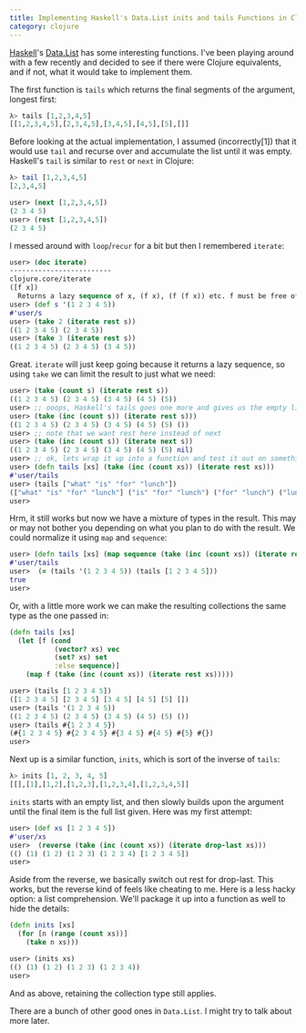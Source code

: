 ```yaml
---
title: Implementing Haskell's Data.List inits and tails Functions in Clojure
category: clojure
---
```


[Haskell](http://haskell.org)'s
[Data.List](http://hackage.haskell.org/package/base-4.6.0.1/docs/Data-List.html)
has some interesting functions. I've been playing around with a few
recently and decided to see if there were Clojure equivalents, and if
not, what it would take to implement them.

The first function is `tails` which returns the final segments of the argument, longest first:

``` haskell
λ> tails [1,2,3,4,5]
[[1,2,3,4,5],[2,3,4,5],[3,4,5],[4,5],[5],[]]
```

Before looking at the actual implementation, I assumed (incorrectly[1])
that it would use `tail` and recurse over and accumulate the list
until it was empty. Haskell's `tail` is similar to `rest` or `next` in
Clojure:

``` haskell
λ> tail [1,2,3,4,5]
[2,3,4,5]
```

``` clojure
user> (next [1,2,3,4,5])
(2 3 4 5)
user> (rest [1,2,3,4,5])
(2 3 4 5)
```

I messed around with `loop`/`recur` for a bit but then I remembered `iterate`:

``` clojure
user> (doc iterate)
-------------------------
clojure.core/iterate
([f x])
  Returns a lazy sequence of x, (f x), (f (f x)) etc. f must be free of side-effects
user> (def s '(1 2 3 4 5))
#'user/s
user> (take 2 (iterate rest s))
((1 2 3 4 5) (2 3 4 5))
user> (take 3 (iterate rest s))
((1 2 3 4 5) (2 3 4 5) (3 4 5))
```

Great. `iterate` will just keep going because it returns a lazy
sequence, so using `take` we can limit the result to just what we
need:

``` clojure
user> (take (count s) (iterate rest s))
((1 2 3 4 5) (2 3 4 5) (3 4 5) (4 5) (5))
user> ;; ooops, Haskell's tails goes one more and gives us the empty list, []
user> (take (inc (count s)) (iterate rest s)))
((1 2 3 4 5) (2 3 4 5) (3 4 5) (4 5) (5) ())
user> ;; note that we want rest here instead of next
user> (take (inc (count s)) (iterate next s))
((1 2 3 4 5) (2 3 4 5) (3 4 5) (4 5) (5) nil) 
user> ;; ok, lets wrap it up into a function and test it out on something else ...
user> (defn tails [xs] (take (inc (count xs)) (iterate rest xs)))
#'user/tails
user> (tails ["what" "is" "for" "lunch"])
(["what" "is" "for" "lunch"] ("is" "for" "lunch") ("for" "lunch") ("lunch") ())
user>
```

Hrm, it still works but now we have a mixture of types in the
result. This may or may not bother you depending on what you plan to
do with the result. We could normalize it using `map` and `sequence`:

``` clojure
user> (defn tails [xs] (map sequence (take (inc (count xs)) (iterate rest xs))))
#'user/tails
user>  (= (tails '(1 2 3 4 5)) (tails [1 2 3 4 5]))
true
user> 
```

Or, with a little more work we can make the resulting collections the same type as the one passed in:

``` clojure
(defn tails [xs]
  (let [f (cond
           (vector? xs) vec
           (set? xs) set
           :else sequence)]
    (map f (take (inc (count xs)) (iterate rest xs)))))
```


``` clojure
user> (tails [1 2 3 4 5])
([1 2 3 4 5] [2 3 4 5] [3 4 5] [4 5] [5] [])
user> (tails '(1 2 3 4 5))
((1 2 3 4 5) (2 3 4 5) (3 4 5) (4 5) (5) ())
user> (tails #{1 2 3 4 5})
(#{1 2 3 4 5} #{2 3 4 5} #{3 4 5} #{4 5} #{5} #{})
user> 
```

Next up is a similar function, `inits`, which is sort of the inverse of `tails`:

``` haskell
λ> inits [1, 2, 3, 4, 5]
[[],[1],[1,2],[1,2,3],[1,2,3,4],[1,2,3,4,5]]
```

`inits` starts with an empty list, and then slowly builds upon the
argument until the final item is the full list given. Here was my first attempt:

``` clojure
user> (def xs [1 2 3 4 5])
#'user/xs
user>  (reverse (take (inc (count xs)) (iterate drop-last xs)))
(() (1) (1 2) (1 2 3) (1 2 3 4) [1 2 3 4 5])
user> 
```

Aside from the reverse, we basically switch out rest for
drop-last. This works, but the reverse kind of feels like cheating to
me. Here is a less hacky option: a list comprehension. We'll package
it up into a function as well to hide the details:

``` clojure
(defn inits [xs]
  (for [n (range (count xs))]
    (take n xs)))
```

``` clojure
user> (inits xs)
(() (1) (1 2) (1 2 3) (1 2 3 4))
user>
```
And as above, retaining the collection type still applies.

There are a bunch of other good ones in `Data.List`. I might try to talk about more later.

